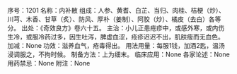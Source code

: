 序号：1201
名称：内补散
组成：人参、黄耆、白芷、当归、肉桂、桔梗（炒）、川芎、木香、甘草（炙）、防风、厚朴（姜制）、阿胶（炒）、橘皮（去白）各等分。
出处：《奇效良方》卷六十五。
主治：小儿正患疮疹中，或感外寒，或内伤生冷，或服冷药过多，因生吐泻，脾虚血涩，疮疹迟迟不出，肌肤瘦而无血色。
加减：None
功效：滋养血气，疮毒得出。
用法用量：每服1钱，加酒2匙，温汤浸调服之，不拘时候。
制备方法：上为细末。
临床应用：None
各家论述：None
用药禁忌：None
附注：None
